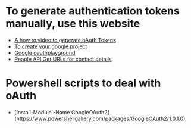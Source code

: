 # To generate authentication tokens manually, use this website
* [A how to video to generate oAuth Tokens](https://www.youtube.com/watch?v=nRF_HdrYeGE ) 
* [To create your google project](https://console.cloud.google.com/cloud-resource-manager)
* [Google oauthplayground](https://developers.google.com/oauthplayground/ )
* [People API Get URLs for contact details](https://developers.google.com/people/api/rest/v1/people/get) 

# Powershell scripts to deal with oAuth
* [Install-Module -Name GoogleOAuth2] (https://www.powershellgallery.com/packages/GoogleOAuth2/1.0.1.0)
